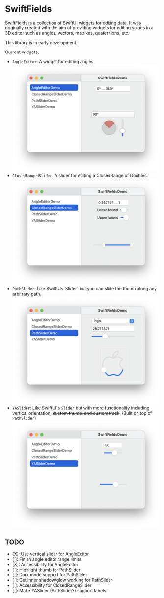 # SwiftFields

SwiftFields is a collection of SwiftUI widgets for editing data. It was originally created with the aim of providing widgets for editing values in a 3D editor such as angles, vectors, matrixes, quaternions, etc.

This library is in early development.

Current widgets:

- ``AngleEditor``: A widget for editing angles. ![Screenshot of AngleEditor](Documentation/AngleEditorDemo.png)
- ``ClosedRangedSlider``: A slider for editing a ClosedRange of Doubles. ![Screenshot of ClosedRangeSlider](Documentation/ClosedRangeSliderDemo.png)
- ``PathSlider``: Like SwiftUI`s `Slider` but you can slide the thumb along any arbitrary path. ![Screenshot of PathSlider](Documentation/PathSliderDemo.png)
- ``YASlider``: Like SwiftUI's `Slider` but with more functionality including vertical orientation, ~~custom thumb, and custom track~~. (Built on top of ``PathSlider``) ![Screenshot of YASlider](Documentation/YASliderDemo.png)

## TODO

- [X]: Use vertical slider for AngleEditor
- [ ]: Finish angle editor range limits
- [X]: Accessibility for AngleEditor
- [ ]: Highlight thumb for PathSlider
- [ ]: Dark mode support for PathSlider
- [ ]: Get inner shadow/glow working for PathSlider
- [ ]: Accessibility for ClosedRangeSlider
- [ ]: Make YASlider (PathSlider?) support labels.
